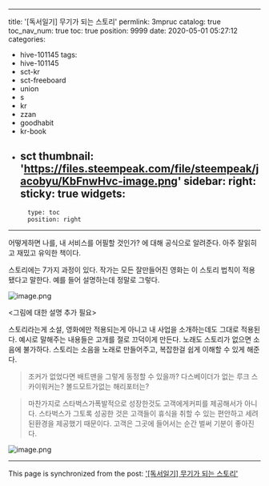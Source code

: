 
---
title: '[독서일기] 무기가 되는 스토리'
permlink: 3mpruc
catalog: true
toc_nav_num: true
toc: true
position: 9999
date: 2020-05-01 05:27:12
categories:
- hive-101145
tags:
- hive-101145
- sct-kr
- sct-freeboard
- union
- s
- kr
- zzan
- goodhabit
- kr-book
- sct
thumbnail: 'https://files.steempeak.com/file/steempeak/jacobyu/KbFnwHvc-image.png'
sidebar:
    right:
        sticky: true
widgets:
    -
        type: toc
        position: right
---


어떻게하면 나를, 내 서비스를 어필할 것인가? 에 대해 공식으로 알려준다. 아주 잘읽히고 재밌고 유익한 책이다. 

스토리에는 7가지 과정이 있다. 작가는 모든 잘만들어진 영화는 이 스토리 법칙이 적용됐다고 말한다. 예를 들어 설명하는데 정말로 그렇다. 


![image.png](https://files.steempeak.com/file/steempeak/jacobyu/KbFnwHvc-image.png)

<그림에 대한 설명 추가 필요>

스토리라는게 소설, 영화에만 적용되는게 아니고 내 사업을 소개하는데도 그대로 적용된다. 예시로 말해주는 내용들은 고개를 절로 끄덕이게 만든다. 노래도 스토리가 없으면 소음에 불가하다. 스토리는 소음을 노래로 만들어주고, 복잡한걸 쉽게 이해할 수 있게 해준다.


> 조커가 없었다면 배트맨을 그렇게 동정할 수 있을까? 다스베이더가 없는 루크 스카이워커는? 볼드모트가없는 해리포터는?

> 마찬가지로 스타벅스가폭발적으로 성장한것도 고객에게커피를 제공해서가 아니다. 스타벅스가 그토록 성공한 것은 고객들이 휴식을 취할 수 있는 편안하고 세려된환경을 제공했기 때문이다. 고객은 그곳에 들어서는 순간 벌써 기분이 좋아진다.

![image.png](https://files.steempeak.com/file/steempeak/jacobyu/K25ScUFu-image.png)



- - -

This page is synchronized from the post: ['[독서일기] 무기가 되는 스토리'](https://steemit.com/@jacobyu/3mpruc)
